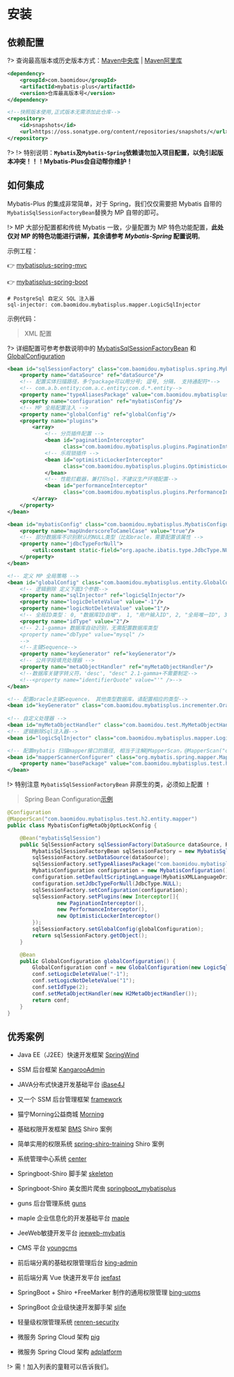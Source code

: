 # 安装

## 依赖配置

?> 查询最高版本或历史版本方式：[Maven中央库](http://search.maven.org/#search%7Cga%7C1%7Cg%3A%22com.baomidou%22%20AND%20a%3A%22mybatis-plus%22) | [Maven阿里库](http://maven.aliyun.com/nexus/#nexus-search;quick~mybatis-plus)
```xml
<dependency>
    <groupId>com.baomidou</groupId>
    <artifactId>mybatis-plus</artifactId>
    <version>仓库最高版本号</version>
</dependency>

<!--快照版本使用,正式版本无需添加此仓库-->
<repository>
    <id>snapshots</id>
    <url>https://oss.sonatype.org/content/repositories/snapshots/</url>
</repository>

```	
?>
!> 特别说明：**`Mybatis`及`Mybatis-Spring`依赖请勿加入项目配置，以免引起版本冲突！！！Mybatis-Plus会自动帮你维护！**

## 如何集成

Mybatis-Plus 的集成非常简单，对于 Spring，我们仅仅需要把 Mybatis 自带的`MybatisSqlSessionFactoryBean`替换为 MP 自带的即可。

!> MP 大部分配置都和传统 Mybatis 一致，少量配置为 MP 特色功能配置，**此处仅对 MP 的特色功能进行讲解，其余请参考 _Mybatis-Spring_ 配置说明**。

示例工程：

👉 [mybatisplus-spring-mvc](https://git.oschina.net/baomidou/mybatisplus-spring-mvc)

👉 [mybatisplus-spring-boot](https://git.oschina.net/baomidou/mybatisplus-spring-boot)

```
# PostgreSql 自定义 SQL 注入器
sql-injector: com.baomidou.mybatisplus.mapper.LogicSqlInjector
```


示例代码：

> XML 配置

?> 详细配置可参考参数说明中的 [MybatisSqlSessionFactoryBean](/api?id=mybatissqlsessionfactorybean) 和 [GlobalConfiguration](/api?id=globalconfiguration)

```xml
<bean id="sqlSessionFactory" class="com.baomidou.mybatisplus.spring.MybatisSqlSessionFactoryBean">
    <property name="dataSource" ref="dataSource"/>
    <!-- 配置实体扫描路径，多个package可以用分号; 逗号, 分隔， 支持通配符*-->
    <!-- com.a.b.entity;com.a.c.entity;com.d.*.entity-->
    <property name="typeAliasesPackage" value="com.baomidou.mybatisplus.test.h2.entity"/>
    <property name="configuration" ref="mybatisConfig"/>
    <!-- MP 全局配置注入 -->
    <property name="globalConfig" ref="globalConfig"/>
    <property name="plugins">
        <array>
            <!-- 分页插件配置 -->
            <bean id="paginationInterceptor"
                  class="com.baomidou.mybatisplus.plugins.PaginationInterceptor"/>
            <!-- 乐观锁插件 -->    
            <bean id="optimisticLockerInterceptor"
                  class="com.baomidou.mybatisplus.plugins.OptimisticLockerInterceptor">
            </bean>
            <!-- 性能拦截器，兼打印sql，不建议生产环境配置-->
            <bean id="performanceInterceptor"
                  class="com.baomidou.mybatisplus.plugins.PerformanceInterceptor"/>
        </array>
    </property>
</bean>

<bean id="mybatisConfig" class="com.baomidou.mybatisplus.MybatisConfiguration">
    <property name="mapUnderscoreToCamelCase" value="true"/>
    <!-- 部分数据库不识别默认的NULL类型（比如oracle，需要配置该属性 -->
    <property name="jdbcTypeForNull">
        <util:constant static-field="org.apache.ibatis.type.JdbcType.NULL"/>
    </property>
</bean>

<!-- 定义 MP 全局策略 -->
<bean id="globalConfig" class="com.baomidou.mybatisplus.entity.GlobalConfiguration">
    <!-- 逻辑删除 定义下面3个参数-->
    <property name="sqlInjector" ref="logicSqlInjector"/>
    <property name="logicDeleteValue" value="-1"/>
    <property name="logicNotDeleteValue" value="1"/>
    <!-- 全局ID类型： 0, "数据库ID自增"， 1, "用户输入ID", 2, "全局唯一ID", 3, "全局唯一ID"-->
    <property name="idType" value="2"/>
    <!-- 2.1-gamma+ 数据库自动识别，无需配置数据库类型
    <property name="dbType" value="mysql" />
    -->
    <!--主键Sequence-->
    <property name="keyGenerator" ref="keyGenerator"/>
    <!-- 公共字段填充处理器 -->
    <property name="metaObjectHandler" ref="myMetaObjectHandler"/>
    <!--数据库关键字转义符，'desc', "desc" 2.1-gamma+不需要制定-->
    <!--<property name="identifierQuote" value="'" />-->
</bean>

<!-- 配置oracle主键Sequence， 其他类型数据库，请配置相应的类型-->
<bean id="keyGenerator" class="com.baomidou.mybatisplus.incrementer.OracleKeyGenerator"/>
 
<!-- 自定义处理器 -->
<bean id="myMetaObjectHandler" class="com.baomidou.test.MyMetaObjectHandler" />
<!-- 逻辑删除Sql注入器-->
<bean id="logicSqlInjector" class="com.baomidou.mybatisplus.mapper.LogicSqlInjector"/>

<!-- 配置mybatis 扫描mapper接口的路径, 相当于注解@MapperScan，@MapperScan("com.baomidou.mybatisplus.test.h2.entity.mapper")-->
<bean id="mapperScannerConfigurer" class="org.mybatis.spring.mapper.MapperScannerConfigurer">
    <property name="basePackage" value="com.baomidou.mybatisplus.test.h2.entity.mapper"/>
</bean>
```

!> 特别注意 `MybatisSqlSessionFactoryBean` 非原生的类，必须如上配置 ！

> Spring Bean Configuration[示例](https://gitee.com/baomidou/mybatis-plus/tree/dev/mybatis-plus-core/src/test/java/com/baomidou/mybatisplus/test/h2/config)

```java
@Configuration
@MapperScan("com.baomidou.mybatisplus.test.h2.entity.mapper")
public class MybatisConfigMetaObjOptLockConfig {

    @Bean("mybatisSqlSession")
    public SqlSessionFactory sqlSessionFactory(DataSource dataSource, ResourceLoader resourceLoader, GlobalConfiguration globalConfiguration) throws Exception {
        MybatisSqlSessionFactoryBean sqlSessionFactory = new MybatisSqlSessionFactoryBean();
        sqlSessionFactory.setDataSource(dataSource);
        sqlSessionFactory.setTypeAliasesPackage("com.baomidou.mybatisplus.test.h2.entity.persistent");
        MybatisConfiguration configuration = new MybatisConfiguration();
        configuration.setDefaultScriptingLanguage(MybatisXMLLanguageDriver.class);
        configuration.setJdbcTypeForNull(JdbcType.NULL);
        sqlSessionFactory.setConfiguration(configuration);
        sqlSessionFactory.setPlugins(new Interceptor[]{
                new PaginationInterceptor(),
                new PerformanceInterceptor(),
                new OptimisticLockerInterceptor()
        });
        sqlSessionFactory.setGlobalConfig(globalConfiguration);
        return sqlSessionFactory.getObject();
    }

    @Bean
    public GlobalConfiguration globalConfiguration() {
        GlobalConfiguration conf = new GlobalConfiguration(new LogicSqlInjector());
        conf.setLogicDeleteValue("-1");
        conf.setLogicNotDeleteValue("1");
        conf.setIdType(2);
        conf.setMetaObjectHandler(new H2MetaObjectHandler());
        return conf;
    }
}
```

## 优秀案例

- Java EE（J2EE）快速开发框架 [SpringWind](https://gitee.com/baomidou/SpringWind)

- SSM 后台框架 [KangarooAdmin](https://git.oschina.net/zhougaojun/KangarooAdmin)

- JAVA分布式快速开发基础平台 [iBase4J](https://git.oschina.net/iBase4J/iBase4J) 

- 又一个 SSM 后台管理框架 [framework](https://git.oschina.net/sunhan521/framework)

- 猫宁Morning公益商城 [Morning](https://git.oschina.net/Morning_/Morning)

- 基础权限开发框架 [BMS](https://git.oschina.net/eric.xu/BMS)  Shiro 案例

- 简单实用的权限系统 [spring-shiro-training](https://git.oschina.net/wangzhixuan/spring-shiro-training)  Shiro 案例

- 系统管理中心系统 [center](https://git.oschina.net/willenfoo/center)

- Springboot-Shiro 脚手架 [skeleton](https://github.com/fengchangsheng/skeleton)

- Springboot-Shiro 美女图片爬虫 [springboot_mybatisplus](https://git.oschina.net/z77z/springboot_mybatisplus)

- guns 后台管理系统 [guns](http://git.oschina.net/naan1993/guns)

- maple 企业信息化的开发基础平台 [maple](https://git.oschina.net/blind/maple)

- JeeWeb敏捷开发平台 [jeeweb-mybatis](https://git.oschina.net/dataact/jeeweb-mybatis)

- CMS 平台 [youngcms](https://gitee.com/fumiao/youngcms)

- 前后端分离的基础权限管理后台 [king-admin](https://github.com/oukingtim/king-admin)

- 前后端分离 Vue 快速开发平台 [jeefast](https://gitee.com/theodo/jeefast)

- SpringBoot + Shiro +FreeMarker 制作的通用权限管理 [bing-upms](https://gitee.com/xiaobingby/bing-upms)

- SpringBoot 企业级快速开发脚手架 [slife](https://gitee.com/jamen/slife)

- 轻量级权限管理系统 [renren-security](https://gitee.com/babaio/renren-security)

- 微服务 Spring Cloud 架构 [pig](https://gitee.com/log4j/pig)

- 微服务 Spring Cloud 架构 [adplatform](https://gitee.com/lwydyby/springcloud-adplatform)

!> 需！加入列表的童鞋可以告诉我们。


